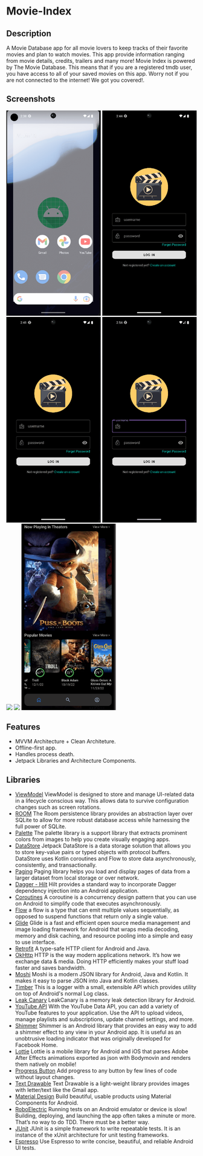# Movie-Index

## Description
A Movie Database app for all movie lovers to keep tracks of their favorite movies and plan to watch movies.
This app provide information ranging from movie details, credits, trailers and many more!
Movie Index is powered by The Movie Database. This means that if you are a registered tmdb user, you have access to all of your saved movies on this app.
Worry not if you are not connected to the internet! We got you covered!.

## Screenshots
<p float="left">
  <img src="https://github.com/JV1703/Movie-Index/blob/master/gifs/start.gif" width="250" />
  <img src="https://github.com/JV1703/Movie-Index/blob/master/gifs/sign_up.gif" width="250" />
  <img src="https://github.com/JV1703/Movie-Index/blob/master/gifs/forget_Password.gif" width="250" />
  <img src="https://github.com/JV1703/Movie-Index/blob/master/gifs/login.gif" width="250" />
  <img src="https://github.com/JV1703/Movie-Index/blob/master/gifs/home_screen.gif" width="250" />
  <img src="https://github.com/JV1703/Movie-Index/blob/master/gifs/movie_detail_screen.gif" width="250" />
  <img src="https://github.com/JV1703/Movie-Index/blob/master/gifs/adding_movies.gif" width="250" />
</p>

## Features
* MVVM Architecture + Clean Architeture.
* Offline-first app.
* Handles process death.
* Jetpack Libraries and Architecture Components.

## Libraries
* [ViewModel](https://developer.android.com/topic/libraries/architecture/viewmodel) ViewModel is designed to store and manage UI-related data in a lifecycle conscious way. This allows data to survive configuration changes such as screen rotations.
* [ROOM](https://developer.android.com/jetpack/androidx/releases/room) The Room persistence library provides an abstraction layer over SQLite to allow for more robust database access while harnessing the full power of SQLite.
* [Palette](https://developer.android.com/develop/ui/views/graphics/palette-colors) The palette library is a support library that extracts prominent colors from images to help you create visually engaging apps.
* [DataStore](https://developer.android.com/topic/libraries/architecture/datastore) Jetpack DataStore is a data storage solution that allows you to store key-value pairs or typed objects with protocol buffers. DataStore uses Kotlin coroutines and Flow to store data asynchronously, consistently, and transactionally.
* [Paging](https://developer.android.com/topic/libraries/architecture/paging/v3-overview) Paging library helps you load and display pages of data from a larger dataset from local storage or over network.
* [Dagger - Hilt](https://dagger.dev/hilt/) Hilt provides a standard way to incorporate Dagger dependency injection into an Android application.
* [Coroutines](https://developer.android.com/kotlin/coroutines) A coroutine is a concurrency design pattern that you can use on Android to simplify code that executes asynchronously.
* [Flow](https://developer.android.com/kotlin/flow) a flow is a type that can emit multiple values sequentially, as opposed to suspend functions that return only a single value.
* [Glide](https://github.com/bumptech/glide) Glide is a fast and efficient open source media management and image loading framework for Android that wraps media decoding, memory and disk caching, and resource pooling into a simple and easy to use interface.
* [Retrofit](https://square.github.io/retrofit/) A type-safe HTTP client for Android and Java.
* [OkHttp](https://square.github.io/okhttp/) HTTP is the way modern applications network. It’s how we exchange data & media. Doing HTTP efficiently makes your stuff load faster and saves bandwidth.
* [Moshi](https://github.com/square/moshi) Moshi is a modern JSON library for Android, Java and Kotlin. It makes it easy to parse JSON into Java and Kotlin classes.
* [Timber](https://github.com/JakeWharton/timber) This is a logger with a small, extensible API which provides utility on top of Android's normal Log class.
* [Leak Canary](https://square.github.io/leakcanary/) LeakCanary is a memory leak detection library for Android.
* [YouTube API](https://developers.google.com/youtube/v3) With the YouTube Data API, you can add a variety of YouTube features to your application. Use the API to upload videos, manage playlists and subscriptions, update channel settings, and more.
* [Shimmer](https://facebook.github.io/shimmer-android/) Shimmer is an Android library that provides an easy way to add a shimmer effect to any view in your Android app. It is useful as an unobtrusive loading indicator that was originally developed for Facebook Home.
* [Lottie](https://github.com/airbnb/lottie-android) Lottie is a mobile library for Android and iOS that parses Adobe After Effects animations exported as json with Bodymovin and renders them natively on mobile!
* [Progress Button](https://github.com/razir/ProgressButton) Add progress to any button by few lines of code without layout changes.
* [Text Drawable](https://github.com/ramseth001/TextDrawable/) Text Drawable is a light-weight library provides images with letter/text like the Gmail app.
* [Material Design](https://material.io/develop/android/) Build beautiful, usable products using Material Components for Android.
* [RoboElectric](https://robolectric.org/) Running tests on an Android emulator or device is slow! Building, deploying, and launching the app often takes a minute or more. That’s no way to do TDD. There must be a better way.
* [JUnit](https://junit.org/junit4/) JUnit is a simple framework to write repeatable tests. It is an instance of the xUnit architecture for unit testing frameworks.
* [Espresso](https://developer.android.com/training/testing/espresso) Use Espresso to write concise, beautiful, and reliable Android UI tests.
